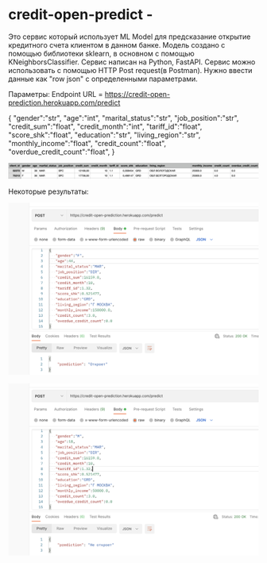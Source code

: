 # credit-open-predict - 
  Это сервис который использует ML Model для предсказание открытие кредитного счета клиентом в данном банке. Модель создано с помощью библиотеки sklearn, 
  в основном с помощью KNeighborsClassifier. 
  Сервис написан на Python, FastAPI. Сервис можно использовать с помощью HTTP Post request(в Postman). Нужно ввести данные как "row json" с определенными 
  параметрами. 
  
  
  Параметры:
  Endpoint URL = https://credit-open-prediction.herokuapp.com/predict
  
  {
   "gender":"str",
   "age":"int",
   "marital_status":"str",
   "job_position":"str",
   "credit_sum":"float",
   "credit_month":"int",
   "tariff_id":"float",
   "score_shk":"float",
   "education":"str",
   "living_region":"str",
   "monthly_income":"float",
   "credit_count":"float",
   "overdue_credit_count":"float",
}
  
  ![alt text](https://github.com/sherzodd/credit-open-predict/blob/main/image1.png?raw=true)


  

Некоторые результаты:

![alt text](https://github.com/sherzodd/credit-open-predict/blob/main/image2.png?raw=true)


![alt text](https://github.com/sherzodd/credit-open-predict/blob/main/image3.png?raw=true)
